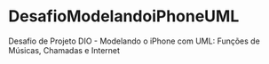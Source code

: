 # DesafioModelandoiPhoneUML
Desafio de Projeto DIO - Modelando o iPhone com UML: Funções de Músicas, Chamadas e Internet
